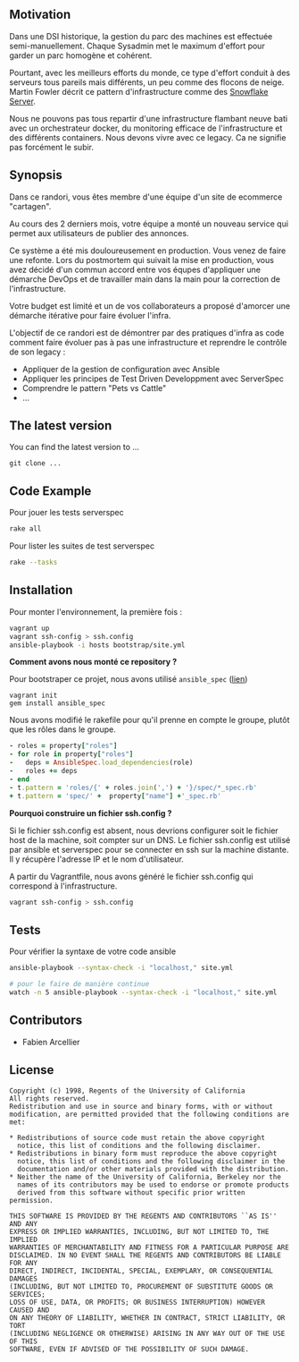## Motivation

Dans une DSI historique, la gestion du parc des machines est effectuée semi-manuellement.
Chaque Sysadmin met le maximum d'effort pour garder un parc homogène et cohérent.

Pourtant, avec les meilleurs efforts du monde, ce type d'effort conduit à des serveurs tous pareils mais différents, un peu comme des flocons de neige.
Martin Fowler décrit ce pattern d'infrastructure comme des [Snowflake Server](http://martinfowler.com/bliki/SnowflakeServer.html).

Nous ne pouvons pas tous repartir d'une infrastructure flambant neuve bati avec un orchestrateur docker, du monitoring efficace de l'infrastructure et des différents
containers. Nous devons vivre avec ce legacy. Ca ne signifie pas forcément le subir.

## Synopsis

Dans ce randori, vous êtes membre d'une équipe d'un site de ecommerce "cartagen".

Au cours des 2 derniers mois, votre équipe a monté un nouveau service qui permet aux utilisateurs de publier des annonces.

Ce système a été mis douloureusement en production. Vous venez de faire une refonte.
Lors du postmortem qui suivait la mise en production, vous avez décidé d'un commun accord entre vos équpes d'appliquer une démarche DevOps et de travailler
main dans la main pour la correction de l'infrastructure.

Votre budget est limité et un de vos collaborateurs a proposé d'amorcer une démarche itérative pour faire évoluer l'infra.

L'objectif de ce randori est de démontrer par des pratiques d'infra as code comment faire évoluer pas à pas une infrastructure et reprendre le contrôle de son legacy :

* Appliquer de la gestion de configuration avec Ansible
* Appliquer les principes de Test Driven Developpment avec ServerSpec
* Comprendre le pattern "Pets vs Cattle"
* ...

## The latest version

You can find the latest version to ...

    git clone ...

## Code Example

Pour jouer les tests serverspec

```bash
rake all
```

Pour lister les suites de test serverspec

```bash
rake --tasks
```

## Installation

Pour monter l'environnement, la première fois :

```bash
vagrant up
vagrant ssh-config > ssh.config
ansible-playbook -i hosts bootstrap/site.yml
```

**Comment avons nous monté ce repository ?**

Pour bootstraper ce projet, nous avons utilisé ``ansible_spec`` ([lien](https://github.com/volanja/ansible_spec))

```
vagrant init
gem install ansible_spec
```

Nous avons modifié le rakefile pour qu'il prenne en compte le groupe, plutôt que les rôles dans le groupe.

```ruby
- roles = property["roles"]
- for role in property["roles"]
-   deps = AnsibleSpec.load_dependencies(role)
-   roles += deps
- end
- t.pattern = 'roles/{' + roles.join(',') + '}/spec/*_spec.rb'
+ t.pattern = 'spec/' +  property["name"] +'_spec.rb'
```

**Pourquoi construire un fichier ssh.config ?**

Si le fichier ssh.config est absent, nous devrions configurer soit le fichier host de la machine, soit compter sur un DNS.
Le fichier ssh.config est utilisé par ansible et serverspec pour se connecter en ssh sur la machine distante.
Il y récupère l'adresse IP et le nom d'utilisateur.

A partir du Vagrantfile, nous avons généré le fichier ssh.config qui correspond à l'infrastructure.

```bash
vagrant ssh-config > ssh.config
```

## Tests

Pour vérifier la syntaxe de votre code ansible

```bash
ansible-playbook --syntax-check -i "localhost," site.yml

# pour le faire de manière continue
watch -n 5 ansible-playbook --syntax-check -i "localhost," site.yml
```

## Contributors

* Fabien Arcellier

## License

```
Copyright (c) 1998, Regents of the University of California
All rights reserved.
Redistribution and use in source and binary forms, with or without
modification, are permitted provided that the following conditions are met:

* Redistributions of source code must retain the above copyright
  notice, this list of conditions and the following disclaimer.
* Redistributions in binary form must reproduce the above copyright
  notice, this list of conditions and the following disclaimer in the
  documentation and/or other materials provided with the distribution.
* Neither the name of the University of California, Berkeley nor the
  names of its contributors may be used to endorse or promote products
  derived from this software without specific prior written permission.

THIS SOFTWARE IS PROVIDED BY THE REGENTS AND CONTRIBUTORS ``AS IS'' AND ANY
EXPRESS OR IMPLIED WARRANTIES, INCLUDING, BUT NOT LIMITED TO, THE IMPLIED
WARRANTIES OF MERCHANTABILITY AND FITNESS FOR A PARTICULAR PURPOSE ARE
DISCLAIMED. IN NO EVENT SHALL THE REGENTS AND CONTRIBUTORS BE LIABLE FOR ANY
DIRECT, INDIRECT, INCIDENTAL, SPECIAL, EXEMPLARY, OR CONSEQUENTIAL DAMAGES
(INCLUDING, BUT NOT LIMITED TO, PROCUREMENT OF SUBSTITUTE GOODS OR SERVICES;
LOSS OF USE, DATA, OR PROFITS; OR BUSINESS INTERRUPTION) HOWEVER CAUSED AND
ON ANY THEORY OF LIABILITY, WHETHER IN CONTRACT, STRICT LIABILITY, OR TORT
(INCLUDING NEGLIGENCE OR OTHERWISE) ARISING IN ANY WAY OUT OF THE USE OF THIS
SOFTWARE, EVEN IF ADVISED OF THE POSSIBILITY OF SUCH DAMAGE.
```
